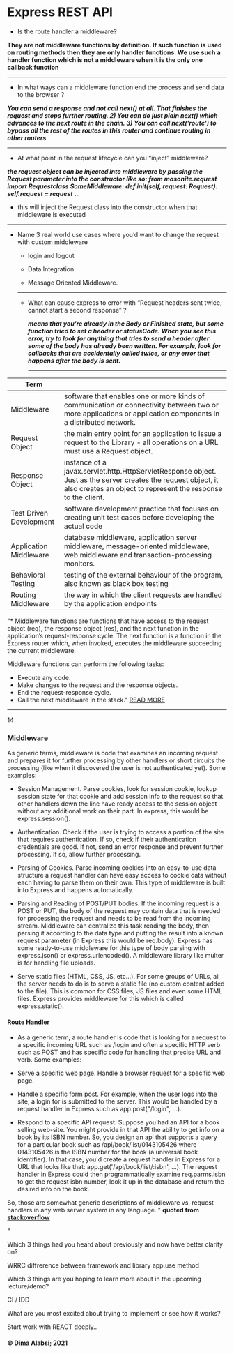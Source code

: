 #  Express REST API



 * Is the route handler a middleware?

**They are not middleware functions by definition. If such function is used on routing methods then they are only handler functions. We use such a handler function which is not a middleware when it is the only one callback function**

----------------------

* In what ways can a middleware function end the process and send data to the browser ?

***You can send a response and not call next() at all. That finishes the request and stops further routing. 2) You can do just plain next() which advances to the next route in the chain. 3) You can call next('route') to bypass all the rest of the routes in this router and continue routing in other routers***

--------------------------

* At what point in the request lifecycle can you “inject” middleware? 

***the request object can be injected into middleware by passing the Request parameter into the constructor like so:
from masonite.request import Requestclass SomeMiddleware:    def __init__(self, request: Request):***        ***self.request = request***    ...

* this will inject the Request class into the constructor when that middleware is executed

--------------------


* Name 3 real world use cases where you’d want to change the request with custom middleware

    * login and logout

     * Data Integration.

    * Message Oriented Middleware.

    --------------------------



    * What can cause express to error with “Request headers sent twice, cannot start a second response” ?

      ***means that you're already in the Body or Finished state, but some function tried to set a header or statusCode. When you see this error, try to look for anything that tries to send a header after some of the body has already been written. For example, look for callbacks that are accidentally called twice, or any error that happens after the body is sent.***

       -----------------------------------

|Term||
|-------|---------|
|Middleware|software that enables one or more kinds of communication or connectivity between two or more applications or application components in a distributed network.|
Request Object|the main entry point for an application to issue a request to the Library - all operations on a URL must use a Request object.|
|Response Object| instance of a javax.servlet.http.HttpServletResponse object. Just as the server creates the request object, it also creates an object to represent the response to the client.|
|Test Driven Development|software development practice that focuses on creating unit test cases before developing the actual code|
|Application Middleware| database middleware, application server middleware, message-oriented middleware, web middleware and transaction-processing monitors.|
|Behavioral Testing|testing of the external behaviour of the program, also known as black box testing|
|Routing Middleware|the way in which the client requests are handled by the application endpoints|


"* Middleware functions are functions that have access to the request object (req), the response object (res), and the next function in the application’s request-response cycle. The next function is a function in the Express router which, when invoked, executes the middleware succeeding the current middleware.

Middleware functions can perform the following tasks:

* Execute any code.
* Make changes to the request and the response objects.
* End the request-response cycle.
* Call the next middleware in the stack." [READ MORE](https://expressjs.com/en/guide/writing-middleware.html)


----------------------------


14

### Middleware

As generic terms, middleware is code that examines an incoming request and prepares it for further processing by other handlers or short circuits the processing (like when it discovered the user is not authenticated yet). Some examples:

* Session Management. Parse cookies, look for session cookie, lookup session state for that cookie and add session info to the request so that other handlers down the line have ready access to the session object without any additional work on their part. In express, this would be express.session().

* Authentication. Check if the user is trying to access a portion of the site that requires authentication. If so, check if their authentication credentials are good. If not, send an error response and prevent further processing. If so, allow further processing.

* Parsing of Cookies. Parse incoming cookies into an easy-to-use data structure a request handler can have easy access to cookie data without each having to parse them on their own. This type of middleware is built into Express and happens automatically.

* Parsing and Reading of POST/PUT bodies. If the incoming request is a POST or PUT, the body of the request may contain data that is needed for processing the request and needs to be read from the incoming stream. Middleware can centralize this task reading the body, then parsing it according to the data type and putting the result into a known request parameter (in Express this would be req.body). Express has some ready-to-use middleware for this type of body parsing with express.json() or express.urlencoded(). A middleware library like multer is for handling file uploads.

* Serve static files (HTML, CSS, JS, etc...). For some groups of URLs, all the server needs to do is to serve a static file (no custom content added to the file). This is common for CSS files, JS files and even some HTML files. Express provides middleware for this which is called express.static().

#### Route Handler

* As a generic term, a route handler is code that is looking for a request to a specific incoming URL such as /login and often a specific HTTP verb such as POST and has specific code for handling that precise URL and verb. Some examples:

* Serve a specific web page. Handle a browser request for a specific web page.

* Handle a specific form post. For example, when the user logs into the site, a login for is submitted to the server. This would be handled by a request handler in Express such as app.post("/login", ...).

* Respond to a specific API request. Suppose you had an API for a book selling web-site. You might provide in that API the ability to get info on a book by its ISBN number. So, you design an api that supports a query for a particular book such as /api/book/list/0143105426 where 0143105426 is the ISBN number for the book (a universal book identifier). In that case, you'd create a request handler in Express for a URL that looks like that: app.get('/api/book/list/:isbn', ...). The request handler in Express could then programmatically examine req.parms.isbn to get the request isbn number, look it up in the database and return the desired info on the book.

So, those are somewhat generic descriptions of middleware vs. request handlers in any web server system in any language. " **quoted from [stackoverflow](https://stackoverflow.com/questions/58925276/what-is-the-difference-between-a-route-handler-and-middleware-function-in-expres)**

"

Which 3 things had you heard about previously and now have better clarity on?

  WRRC
  diffrerence between framework and library
  app.use method

Which 3 things are you hoping to learn more about in the upcoming lecture/demo?


CI / IDD

What are you most excited about trying to implement or see how it works?

   Start work with REACT deeply..

 #### &copy; Dima Alabsi; 2021
